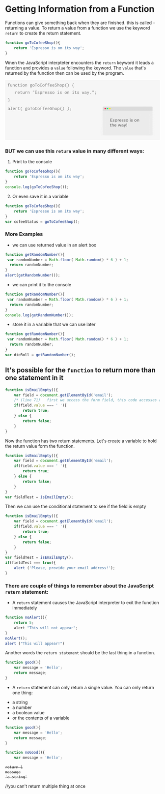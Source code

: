# Getting Information from a Function

Functions can give something back when they are finished. this is called - returning a value. 
To return a value from a function we use the keyword `return` to create the return statement.

```js
function goToCofeeShop(){
    return 'Espresso is on its way';
}
```
Wnen the JavaScript interpteter encounters the `return` keyword it leads a function and provides a `value` following the keyword. The `value` that's returned by the function then can  be used by the program. 

![return-keyword](../return-keyword.png)

### BUT we can use this `return` value in many different ways: 

1. Print to the console

```js
function goToCofeeShop(){
    return 'Espresso is on its way';
}
console.log(goToCofeeShop());
```

2. Or even save it in a variable

```js
function goToCofeeShop(){
    return 'Espresso is on its way';
}
var cofeeStatus = goToCofeeShop();
```

### More Examples

* we can use returned value in an alert box

```js
function getRandomNumber(){
 var randomNumber = Math.floor( Math.random() * 6 ) + 1;
  return randomNumber;
}
alert(getRandomNumber());
```

* we can print it to the console

```js
function getRandomNumber(){
 var randomNumber = Math.floor( Math.random() * 6 ) + 1;
  return randomNumber;
}
console.log(getRandomNumber()); 
```

* store it in a variable that we can use later 

```js
function getRandomNumber(){
 var randomNumber = Math.floor( Math.random() * 6 ) + 1;
  return randomNumber;
}
var dieRoll = getRandomNumber();
```

## It's possible for the `function` to return more than one statement in it

```js 
function isEmailEmpty(){
    var field = document.getElementById('email'); 
    /* (line 71)   first we access the form field, this code accesses an                                                              element on a web page with an id of "email", and                                                                    stores the reference to that element in a variable                                                                  named "field" */
    if(field.value === ' '){
        return true; 
    } else {
        return false;
    }
}
```
Now the function has two return statements. Let's create a variable to hold the return value form the function.

```js 
function isEmailEmpty(){
    var field = document.getElementById('email'); 
    if(field.value === ' '){
        return true; 
    } else {
        return false;
    }
}
var fieldTest = isEmailEmpty();
```
Then we can use the conditional statement to see if the field is empty

```js 
function isEmailEmpty(){
    var field = document.getElementById('email'); 
    if(field.value === ' '){
        return true; 
    } else {
        return false;
    }
}
var fieldTest = isEmailEmpty();
if(fieldTest === true){
    alert ('Please, provide your email address!');
} 
```
### There are couple of things to remember about the JavaScript `return` statement:

* A `return` statement causes the JavaScript interpreter to exit the function immediately

```js
function noAlert(){
    return 5;
    alert "This will not appear";
}
noAlert();
alert ("This will appear!")
```
Another words the `return statement` should be the last thing in a function.

```js
function good(){
    var message = 'Hello';
    return message;
}
```

* A `return` statement can only return a single value. You can only return one thing:
- a string
- a number
- a boolean value
- or the contents of a variable 

```js
function good(){
    var message = 'Hello';
    return message;
}
```
```js
function noGood(){
    var message = 'Hello';
```

<pre><code><del>return 1</del>
<del>message</del>
<del>'a string'</del>
</pre></code>    //you can't return multiple thing at once

